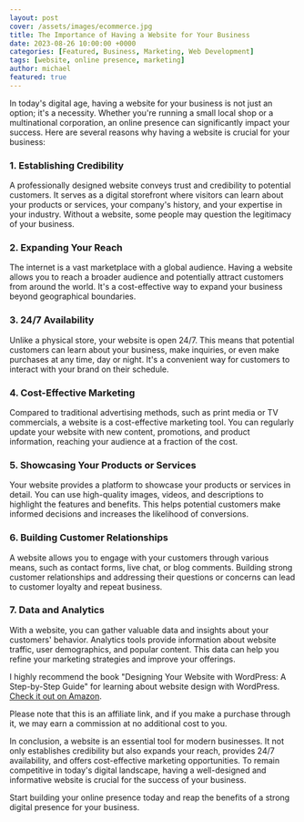 ```yaml
---
layout: post
cover: /assets/images/ecommerce.jpg
title: The Importance of Having a Website for Your Business
date: 2023-08-26 10:00:00 +0000
categories: [Featured, Business, Marketing, Web Development]
tags: [website, online presence, marketing]
author: michael
featured: true
---
```


In today's digital age, having a website for your business is not just an option; it's a necessity. Whether you're running a small local shop or a multinational corporation, an online presence can significantly impact your success. Here are several reasons why having a website is crucial for your business:

### 1. Establishing Credibility

A professionally designed website conveys trust and credibility to potential customers. It serves as a digital storefront where visitors can learn about your products or services, your company's history, and your expertise in your industry. Without a website, some people may question the legitimacy of your business.

### 2. Expanding Your Reach

The internet is a vast marketplace with a global audience. Having a website allows you to reach a broader audience and potentially attract customers from around the world. It's a cost-effective way to expand your business beyond geographical boundaries.

### 3. 24/7 Availability

Unlike a physical store, your website is open 24/7. This means that potential customers can learn about your business, make inquiries, or even make purchases at any time, day or night. It's a convenient way for customers to interact with your brand on their schedule.

### 4. Cost-Effective Marketing

Compared to traditional advertising methods, such as print media or TV commercials, a website is a cost-effective marketing tool. You can regularly update your website with new content, promotions, and product information, reaching your audience at a fraction of the cost.

### 5. Showcasing Your Products or Services

Your website provides a platform to showcase your products or services in detail. You can use high-quality images, videos, and descriptions to highlight the features and benefits. This helps potential customers make informed decisions and increases the likelihood of conversions.

### 6. Building Customer Relationships

A website allows you to engage with your customers through various means, such as contact forms, live chat, or blog comments. Building strong customer relationships and addressing their questions or concerns can lead to customer loyalty and repeat business.

### 7. Data and Analytics

With a website, you can gather valuable data and insights about your customers' behavior. Analytics tools provide information about website traffic, user demographics, and popular content. This data can help you refine your marketing strategies and improve your offerings.

I highly recommend the book "Designing Your Website with WordPress: A Step-by-Step Guide" for learning about website design with WordPress. [Check it out on Amazon](https://amzn.to/3Pk0pNA).

Please note that this is an affiliate link, and if you make a purchase through it, we may earn a commission at no additional cost to you.

In conclusion, a website is an essential tool for modern businesses. It not only establishes credibility but also expands your reach, provides 24/7 availability, and offers cost-effective marketing opportunities. To remain competitive in today's digital landscape, having a well-designed and informative website is crucial for the success of your business.

Start building your online presence today and reap the benefits of a strong digital presence for your business.

